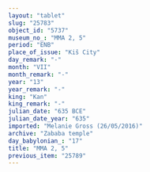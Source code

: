 ```yaml
---
layout: "tablet"
slug: "25783"
object_id: "5737"
museum_no_: "MMA 2, 5"
period: "ENB"
place_of_issue: "Kiš City"
day_remark: "-"
month: "VII"
month_remark: "-"
year: "13"
year_remark: "-"
king: "Kan"
king_remark: "-"
julian_date: "635 BCE"
julian_date_year: "635"
imported: "Melanie Gross (26/05/2016)"
archive: "Zababa temple"
day_babylonian_: "17"
title: "MMA 2, 5"
previous_item: "25789"
---
```

